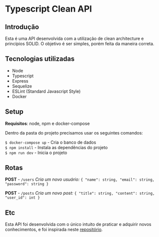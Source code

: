 # Typescript Clean API

## Introdução

Esta é uma API desenvolvida com a utilização de clean architecture e princípios SOLID.
O objetivo é ser simples, porém feita da maneira correta.

## Tecnologias utilizadas

- Node
- Typescript
- Express
- Sequelize
- ESLint (Standard Javascript Style)
- Docker

## Setup

**Requisitos**: node, npm e docker-compose

Dentro da pasta do projeto precisamos usar os seguintes comandos:

`$ docker-compose up` - Cria o banco de dados  
`$ npm install` - Instala as dependências do projeto  
`$ npm run dev` - Inicia o projeto  

## Rotas

**POST** - `/users`
*Cria um novo usuário:*
`{
  "name": string,
  "email": string,
  "password": string
}`

**POST** - `/posts`
*Cria um novo post:*
`{
  "title": string,
  "content": string,
  "user_id": int
}`

## Etc

Esta API foi desenvolvida com o único intuito de praticar e adquirir novos conhecimentos, e foi inspirada neste [repositório](https://github.com/rmanguinho/clean-ts-api).

